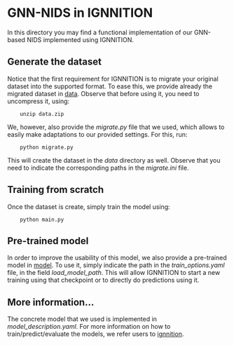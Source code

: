 # GNN-NIDS in IGNNITION

In this directory you may find a functional implementation of our GNN-based NIDS implemented using IGNNITION. 

## Generate the dataset
Notice that the first requirement for IGNNITION is to migrate your original dataset into the supported format. To ease this, we provide already the migrated dataset in [data](./data).
Observe that before using it, you need to uncompress it, using:

```
    unzip data.zip
```

We, however, also provide the *migrate.py* file that we used, which allows to easily make adaptations to our provided settings. For this, run:

```
    python migrate.py
```

This will create the dataset in the *data* directory as well. Observe that you need to indicate the corresponding paths in the *migrate.ini* file.

## Training from scratch
Once the dataset is create, simply train the model using:
```
    python main.py
```

## Pre-trained model
In order to improve the usability of this model, we also provide a pre-trained model in [model](./CheckPoint/experiment_2021_11_08_17_21_38). To use it, simply indicate the path in the *train_options.yaml* file, in the field *load_model_path*.
This will allow IGNNITION to start a new training using that checkpoint or to directly do predictions using it.


## More information...
The concrete model that we used is implemented in *model_description.yaml*. For more information on how to train/predict/evaluate the models, we refer users to [ignnition](https://ignnition.net/doc/quick_tutorial/).
